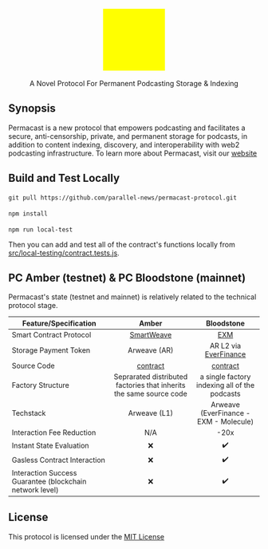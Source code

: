 <p align="center">
  <a href="https://permacast.dev">
    <img src="./img/pc-icons/logo192.png" height="124">
  </a>
  <p align="center">A Novel Protocol For Permanent Podcasting Storage & Indexing</p>
</p>

## Synopsis
Permacast is a new protocol that empowers podcasting and facilitates a secure, anti-censorship, private, and permanent storage for podcasts, in addition to content indexing, discovery, and interoperability with web2 podcasting infrastructure. To learn more about Permacast, visit our [website](https://permacast.dev)

## Build and Test Locally

```console
git pull https://github.com/parallel-news/permacast-protocol.git

npm install

npm run local-test

```
Then you can add and test all of the contract's functions locally from [src/local-testing/contract.tests.js](./src/local-testing/contract.tests.js).


## PC Amber (testnet) & PC Bloodstone (mainnet)

Permacast's state (testnet and mainnet) is relatively related to the technical protocol stage.

| Feature/Specification  | Amber | Bloodstone |
| ------------- |:-------------:| :-------------: |
| Smart Contract Protocol     | [SmartWeave](https://github.com/ArweaveTeam/SmartWeave)  |  [EXM](https://exm.dev) |
| Storage Payment Token |  Arweave (AR) | AR L2 via [EverFinance](https://ever.vision/#/) |
| Source Code | [contract](https://github.com/Parallel-news/permacastV2/blob/main/v3/v3.js) | [contract](./permacast-contract) |
| Factory Structure | Seprarated distributed factories that inherits the same source code | a single factory indexing all of the podcasts | 
| Techstack | Arweave (L1) | Arweave (EverFinance - EXM - Molecule) | 
| Interaction Fee Reduction | N/A | -20x |
| Instant State Evaluation      |  ❌  |✔️ |
| Gasless Contract Interaction 	|	❌ | ✔️	|
| Interaction Success Guarantee (blockchain network level) | ❌ | ✔️ |

## License
This protocol is licensed under the [MIT License](./LICENSE)
